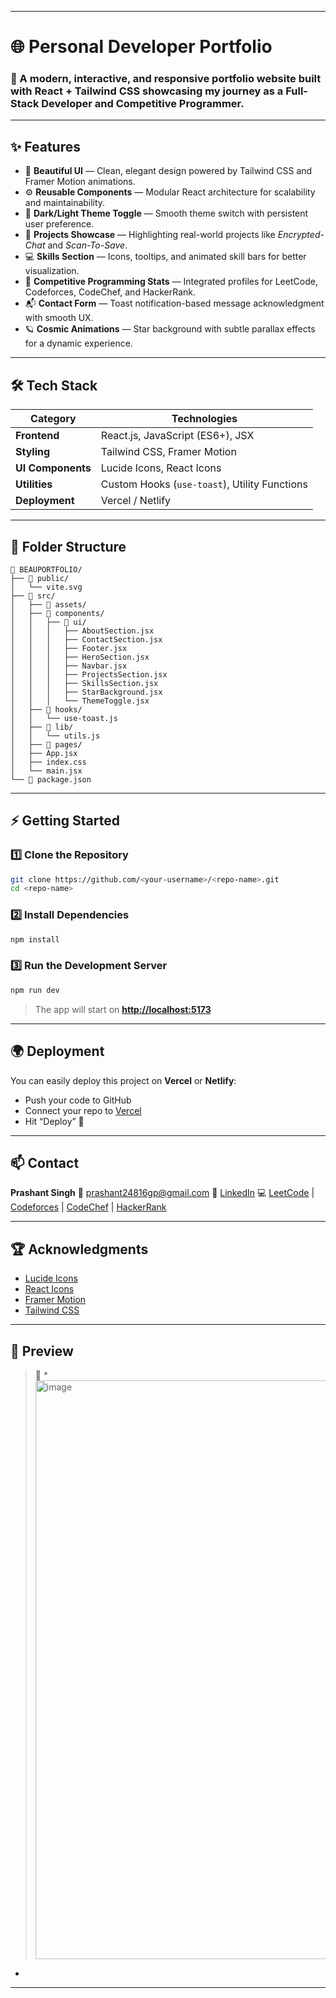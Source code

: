 
---

# 🌐 Personal Developer Portfolio

### 🚀 A modern, interactive, and responsive portfolio website built with **React + Tailwind CSS** showcasing my journey as a **Full-Stack Developer** and **Competitive Programmer**.

---

## ✨ Features

* 🎨 **Beautiful UI** — Clean, elegant design powered by Tailwind CSS and Framer Motion animations.
* ⚙️ **Reusable Components** — Modular React architecture for scalability and maintainability.
* 🌙 **Dark/Light Theme Toggle** — Smooth theme switch with persistent user preference.
* 💼 **Projects Showcase** — Highlighting real-world projects like *Encrypted-Chat* and *Scan-To-Save*.
* 💻 **Skills Section** — Icons, tooltips, and animated skill bars for better visualization.
* 🧠 **Competitive Programming Stats** — Integrated profiles for LeetCode, Codeforces, CodeChef, and HackerRank.
* 📬 **Contact Form** — Toast notification-based message acknowledgment with smooth UX.
* 🪐 **Cosmic Animations** — Star background with subtle parallax effects for a dynamic experience.

---

## 🛠️ Tech Stack

| Category          | Technologies                                  |
| ----------------- | --------------------------------------------- |
| **Frontend**      | React.js, JavaScript (ES6+), JSX              |
| **Styling**       | Tailwind CSS, Framer Motion                   |
| **UI Components** | Lucide Icons, React Icons                     |
| **Utilities**     | Custom Hooks (`use-toast`), Utility Functions |
| **Deployment**    | Vercel / Netlify                              |

---

## 📂 Folder Structure

```
📁 BEAUPORTFOLIO/
├── 📁 public/
│   └── vite.svg
├── 📁 src/
│   ├── 📁 assets/
│   ├── 📁 components/
│   │   ├── 📁 ui/
│   │   │   ├── AboutSection.jsx
│   │   │   ├── ContactSection.jsx
│   │   │   ├── Footer.jsx
│   │   │   ├── HeroSection.jsx
│   │   │   ├── Navbar.jsx
│   │   │   ├── ProjectsSection.jsx
│   │   │   ├── SkillsSection.jsx
│   │   │   ├── StarBackground.jsx
│   │   │   └── ThemeToggle.jsx
│   ├── 📁 hooks/
│   │   └── use-toast.js
│   ├── 📁 lib/
│   │   └── utils.js
│   ├── 📁 pages/
│   ├── App.jsx
│   ├── index.css
│   └── main.jsx
└── 📄 package.json
```

---

## ⚡ Getting Started

### 1️⃣ Clone the Repository

```bash
git clone https://github.com/<your-username>/<repo-name>.git
cd <repo-name>
```

### 2️⃣ Install Dependencies

```bash
npm install
```

### 3️⃣ Run the Development Server

```bash
npm run dev
```

> The app will start on **[http://localhost:5173](http://localhost:5173)**

---

## 🌍 Deployment

You can easily deploy this project on **Vercel** or **Netlify**:

* Push your code to GitHub
* Connect your repo to [Vercel](https://vercel.com/)
* Hit “Deploy” 🚀

---

## 📫 Contact

**Prashant Singh**
📧 [prashant24816gp@gmail.com](mailto:prashant24816gp@gmail.com)
🔗 [LinkedIn](https://www.linkedin.com/in/prashant-singh-62301827b/)
💻 [LeetCode](https://leetcode.com/u/prashant24816/) | [Codeforces](https://codeforces.com/profile/prashant24816gp) | [CodeChef](https://www.codechef.com/users/parshuram_2005) | [HackerRank](https://www.hackerrank.com/profile/prashant24816gp)

---

## 🏆 Acknowledgments

* [Lucide Icons](https://lucide.dev/)
* [React Icons](https://react-icons.github.io/react-icons/)
* [Framer Motion](https://www.framer.com/motion/)
* [Tailwind CSS](https://tailwindcss.com/)

---

## 📸 Preview

> 🎥 *<img width="1908" height="926" alt="image" src="https://github.com/user-attachments/assets/2f2af3c0-c69b-4884-bc8f-3f18e65f75e0" />
*

---